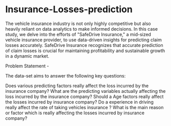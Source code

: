 # Insurance-Losses-prediction
The vehicle insurance industry is not only highly competitive but also heavily reliant on data analytics to make informed decisions. In this case study, we delve into the efforts of "SafeDrive Insurance," a mid-sized vehicle insurance provider, to use data-driven insights for predicting claim losses accurately. SafeDrive Insurance recognizes that accurate prediction of claim losses is crucial for maintaining profitability and sustainable growth in a dynamic market.

Problem Statement -

The data-set aims to answer the following key questions:

Does various predicting factors really affect the loss incurred by the insurance company?
What are the predicting variables actually affecting the loss incurred by the insurance company?
Should a Age factors really affect the losses incurred by insurance company?
Do a experience in driving really affect the rate of taking vehicles insurance ?
What is the main reason or factor which is really affecting the losses incurred by insurance company?
